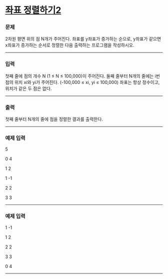 # [좌표 정렬하기2](https://www.acmicpc.net/problem/11651)



### 문제

2차원 평면 위의 점 N개가 주어진다. 좌표를 y좌표가 증가하는 순으로, y좌표가 같으면 x좌표가 증가하는 순서로 정렬한 다음 출력하는 프로그램을 작성하시오.

---

### 입력

첫째 줄에 점의 개수 N (1 ≤ N ≤ 100,000)이 주어진다. 둘째 줄부터 N개의 줄에는 i번점의 위치 xi와 yi가 주어진다. (-100,000 ≤ xi, yi ≤ 100,000) 좌표는 항상 정수이고, 위치가 같은 두 점은 없다.

---

### 출력

첫째 줄부터 N개의 줄에 점을 정렬한 결과를 출력한다.

---

### 예제 입력

5

0 4

1 2

1 -1

2 2

3 3

---

### 예제 입력

1 -1

1 2

2 2

3 3

0 4

---